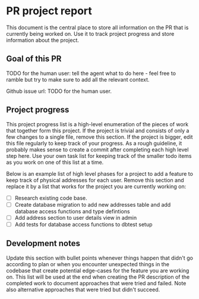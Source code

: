 # PR project report

This document is the central place to store all information on the PR that is currently being worked on. Use it to track project progress and store information about the project.

## Goal of this PR

TODO for the human user: tell the agent what to do here - feel free to ramble but try to make sure to add all the relevant context.

Github issue url: TODO for the human user.

## Project progress

This project progress list is a high-level enumeration of the pieces of work that together form this project. If the project is trivial and consists of only a few changes to a single file, remove this section. If the project is bigger, edit this file regularly to keep track of your progress. As a rough guideline, it probably makes sense to create a commit after completing each high level step here. Use your own task list for keeping track of the smaller todo items as you work on one of this list at a time.

Below is an example list of high level phases for a project to add a feature to keep track of physical addresses for each user. Remove this section and replace it by a list that works for the project you are currently working on:

- [ ] Research existing code base.
- [ ] Create database migration to add new addresses table and add database access functions and type defintions
- [ ] Add address section to user details view in admin
- [ ] Add tests for database access functions to dbtest setup

## Development notes

Update this section with bullet points whenever things happen that didn't go according to plan or when you encounter unexpected things in the codebase that create potential edge-cases for the feature you are working on. This list will be used at the end when creating the PR description of the completed work to document approaches that were tried and failed. Note also alternative approaches that were tried but didn't succeed.
